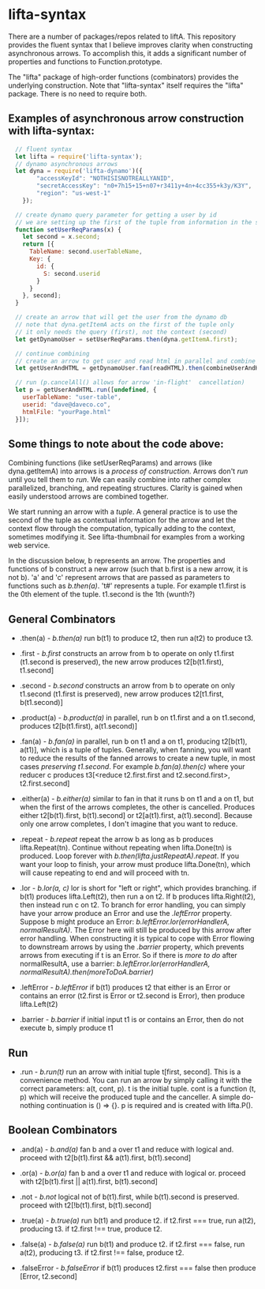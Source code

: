 # lifta-syntax

There are a number of packages/repos related to liftA. This repository provides the fluent syntax  that I believe improves clarity when constructing asynchronous arrows. To accomplish this, it adds a significant number of properties and functions to Function.prototype.

The "lifta" package of high-order functions (combinators) provides the underlying construction. Note that "lifta-syntax" itself requires the "lifta" package. There is no need to require both.

## Examples of asynchronous arrow construction with lifta-syntax:

```javascript
  // fluent syntax
  let lifta = require('lifta-syntax');
  // dynamo asynchronous arrows
  let dyna = require('lifta-dynamo')({
		"accessKeyId": "NOTHISISNOTREALLYANID",
		"secretAccessKey": "n0+7h15+15+n07+r3411y+4n+4cc355+k3y/K3Y",
		"region": "us-west-1"
	});

  // create dynamo query parameter for getting a user by id
  // we are setting up the first of the tuple from information in the second
  function setUserReqParams(x) {
    let second = x.second;
    return [{
      TableName: second.userTableName,
      Key: {
        id: {
          S: second.userid
        }
      }
    }, second];
  }

  // create an arrow that will get the user from the dynamo db
  // note that dyna.getItemA acts on the first of the tuple only
  // it only needs the query (first), not the context (second)
  let getDynamoUser = setUserReqParams.then(dyna.getItemA.first);

  // continue combining
  // create an arrow to get user and read html in parallel and combine the outputs
  let getUserAndHTML = getDynamoUser.fan(readHTML).then(combineUserAndHTML);

  // run (p.cancelAll() allows for arrow 'in-flight'  cancellation)
  let p = getUserAndHTML.run([undefined, {
    userTableName: "user-table",
    userid: "dave@daveco.co",
    htmlFile: "yourPage.html"
  }]);
```

## Some things to note about the code above:

Combining functions (like setUserReqParams) and arrows (like dyna.getItemA) into arrows is a _process of construction_. Arrows don't _run_ until you tell them to _run_. We can easily combine into rather complex parallelized, branching, and repeating structures. Clarity is gained when easily understood arrows are combined together.

We start running an arrow with a _tuple_. A general practice is to use the second of the tuple as contextual information for the arrow and let the context flow through the computation, typically adding to the context, sometimes modifying it. See lifta-thumbnail for examples from a working web service.

In the discussion below, b represents an arrow. The properties and functions of b construct a new arrow (such that b.first is a new arrow, it is not b). 'a' and 'c' represent arrows that are passed as parameters to functions such as _b.then(a)_. 't#' represents a tuple. For example t1.first is the 0th element of the tuple. t1.second is the 1th (wunth?)

## General Combinators

+ .then(a) - _b.then(a)_ run b(t1) to produce t2, then run a(t2) to produce t3.

+ .first - _b.first_ constructs an arrow from b to operate on only t1.first (t1.second is preserved), the new arrow produces t2[b(t1.first), t1.second]

+ .second - _b.second_ constructs an arrow from b to operate on only t1.second (t1.first is preserved), new arrow produces t2[t1.first, b(t1.second)]

+ .product(a) - _b.product(a)_ in parallel, run b on t1.first and a on t1.second, produces t2[b(t1.first), a(t1.second)]

+ .fan(a) - _b.fan(a)_ in parallel, run b on t1 and a on t1, producing t2[b(t1), a(t1)], which is a tuple of tuples. Generally, when fanning, you will want to reduce the results of the fanned arrows to create a new tuple, in most cases _preserving t1.second_. For example _b.fan(a).then(c)_ where your reducer c produces t3[\<reduce t2.first.first and t2.second.first\>, t2.first.second]

+ .either(a) - _b.either(a)_ similar to fan in that it runs b on t1 and a on t1, but when the first of the arrows completes, the other is cancelled. Produces either t2[b(t1).first, b(t1).second] or t2[a(t1).first, a(t1).second]. Because only one arrow completes, I don't imagine that you want to reduce.

+ .repeat - _b.repeat_ repeat the arrow b as long as b produces lifta.Repeat(tn). Continue without repeating when lifta.Done(tn) is produced. Loop forever with _b.then(lifta.justRepeatA).repeat_. If you want your loop to finish, your arrow must produce lifta.Done(tn), which will cause repeating to end and will proceed with tn.

+ .lor - _b.lor(a, c)_ lor is short for "left or right", which provides branching. if b(t1) produces lifta.Left(t2), then run a on t2. If b produces lifta.Right(t2), then instead run c on t2. To branch for error handling, you can simply have your arrow produce an Error and use the _.leftError_ property. Suppose b might produce an Error: _b.leftError.lor(errorHandlerA, normalResultA)_. The Error here will still be produced by this arrow after error handling. When constructing it is typical to cope with Error flowing to downstream arrows by using the _.barrier_ property, which prevents arrows from executing if t is an Error. So if there is _more to do_ after normalResultA, use a barrier: _b.leftError.lor(errorHandlerA, normalResultA).then(moreToDoA.barrier)_

+ .leftError - _b.leftError_ if b(t1) produces t2 that either is an Error or contains an error (t2.first is Error or t2.second is Error), then produce lifta.Left(t2)

+ .barrier - _b.barrier_ if initial input t1 is or contains an Error, then do not execute b, simply produce t1

## Run

+ .run - _b.run(t)_ run an arrow with initial tuple t[first, second]. This is a convenience method. You can run an arrow by simply calling it with the correct parameters: a(t, cont, p). t is the initial tuple. cont is a function (t, p) which will receive the produced tuple and the canceller. A simple do-nothing continuation is () => {}. p is required and is created with lifta.P().

## Boolean Combinators

+ .and(a) - _b.and(a)_ fan b and a over t1 and reduce with logical and. proceed with t2[b(t1).first && a(t1).first, b(t1).second]

+ .or(a) - _b.or(a)_ fan b and a over t1 and reduce with logical or. proceed with t2[b(t1).first || a(t1).first, b(t1).second]

+ .not - _b.not_ logical not of b(t1).first, while b(t1).second is preserved. proceed with t2[!b(t1).first, b(t1).second]

+ .true(a) - _b.true(a)_ run b(t1) and produce t2. if t2.first === true, run a(t2), producing t3. if t2.first !== true, produce t2.

+ .false(a) - _b.false(a)_ run b(t1) and produce t2. if t2.first === false, run a(t2), producing t3. if t2.first !== false, produce t2.

+ .falseError - _b.falseError_ if b(t1) produces t2.first === false then produce [Error, t2.second]
